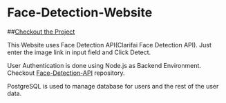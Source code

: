 # Face-Detection-Website

##[Checkout the Project](https://face-detection-appl.herokuapp.com/)

This Website uses Face Detection API(Clarifai Face Detection API). Just enter the image link in input field and Click Detect. 

User Authentication is done using Node.js as Backend Environment. Checkout [Face-Detection-API](https://github.com/piyushkuhad/Face-Detection-API) repository.

PostgreSQL is used to manage database for users and the rest of the user data. 
